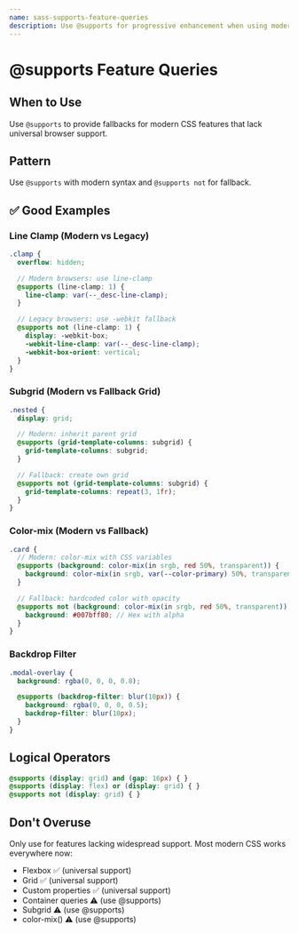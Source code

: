 ```yaml
---
name: sass-supports-feature-queries
description: Use @supports for progressive enhancement when using modern CSS features that may not be universally supported.
---
```


# @supports Feature Queries

## When to Use
Use `@supports` to provide fallbacks for modern CSS features that lack universal browser support.

## Pattern
Use `@supports` with modern syntax and `@supports not` for fallback.

## ✅ Good Examples

### Line Clamp (Modern vs Legacy)
```scss
.clamp {
  overflow: hidden;

  // Modern browsers: use line-clamp
  @supports (line-clamp: 1) {
    line-clamp: var(--_desc-line-clamp);
  }

  // Legacy browsers: use -webkit fallback
  @supports not (line-clamp: 1) {
    display: -webkit-box;
    -webkit-line-clamp: var(--_desc-line-clamp);
    -webkit-box-orient: vertical;
  }
}
```

### Subgrid (Modern vs Fallback Grid)
```scss
.nested {
  display: grid;

  // Modern: inherit parent grid
  @supports (grid-template-columns: subgrid) {
    grid-template-columns: subgrid;
  }

  // Fallback: create own grid
  @supports not (grid-template-columns: subgrid) {
    grid-template-columns: repeat(3, 1fr);
  }
}
```

### Color-mix (Modern vs Fallback)

```scss
.card {
  // Modern: color-mix with CSS variables
  @supports (background: color-mix(in srgb, red 50%, transparent)) {
    background: color-mix(in srgb, var(--color-primary) 50%, transparent);
  }

  // Fallback: hardcoded color with opacity
  @supports not (background: color-mix(in srgb, red 50%, transparent)) {
    background: #007bff80; // Hex with alpha
  }
}
```

### Backdrop Filter
```scss
.modal-overlay {
  background: rgba(0, 0, 0, 0.8);

  @supports (backdrop-filter: blur(10px)) {
    background: rgba(0, 0, 0, 0.5);
    backdrop-filter: blur(10px);
  }
}
```

## Logical Operators
```scss
@supports (display: grid) and (gap: 16px) { }
@supports (display: flex) or (display: grid) { }
@supports not (display: grid) { }
```

## Don't Overuse
Only use for features lacking widespread support. Most modern CSS works everywhere now:
- Flexbox ✅ (universal support)
- Grid ✅ (universal support)
- Custom properties ✅ (universal support)
- Container queries ⚠️ (use @supports)
- Subgrid ⚠️ (use @supports)
- color-mix() ⚠️ (use @supports)
